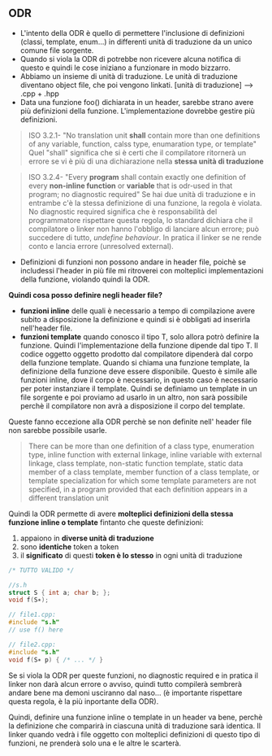 ## ODR ##

* L'intento della ODR è quello di permettere l'inclusione di definizioni (classi, template, enum...)  in differenti unità di traduzione da un unico comune file sorgente.
* Quando si viola la ODR di potrebbe non ricevere alcuna notifica di questo e quindi le cose iniziano a funzionare in modo bizzarro.
* Abbiamo un insieme di unità di traduzione. Le unità di traduzione diventano object file, che poi vengono linkati. [unità di traduzione] --> .cpp + .hpp
* Data una funzione foo() dichiarata in un header, sarebbe strano avere più definizioni della funzione. L'implementazione dovrebbe gestire più definizioni.

> ISO 3.2.1- "No translation unit **shall** contain more than one definitions of any variable, function, calss type, enumaration type, or template"
Quel "shall" significa che si è certi che il compilatore ritornerà un errore se vi è più di una dichiarazione nella **stessa unità di traduzione**

>ISO 3.2.4- "Every **program** shall contain exactly one definition of every **non-inline function** or **variable** that is odr-used in that program; no diagnostic required"
Se hai due unità di traduzione e in entrambe c'è la stessa definizione di una funzione, la regola è violata. No diagnostic required significa che è responsabilità del programmatore rispettare questa regola, lo standard dichiara che il compilatore o linker non hanno l'obbligo di lanciare alcun errore; può succedere di tutto, *undefine behaviour*. In pratica il linker se ne rende conto e lancia errore (unresolved external).
* Definizioni di funzioni non possono andare in header file, poichè se includessi l'header in più file mi ritroverei con molteplici implementazioni della funzione, violando quindi la ODR.

**Quindi cosa posso definire negli header file?**
* **funzioni inline** delle quali è necessario a tempo di compilazione avere subito a disposizione la definizione e quindi si è obbligati ad inserirla nell'header file.
* **funzioni template** quando conosco il tipo T, solo allora potrò definire la funzione. Quindi l'implementazione della funzione dipende dal tipo T. Il codice oggetto oggetto prodotto dal compilatore  dipenderà dal corpo della funzione template. Quando si chiama una funzione template, la definizione della funzione deve essere disponibile. Questo è simile alle funzioni inline, dove il corpo è necessario, in questo caso è necessario per poter instanziare il template. Quindi se definiamo un template in un file sorgente e poi proviamo ad usarlo in un altro, non sarà possibile perchè il compilatore non avrà a disposizione il corpo del template.

Queste fanno eccezione alla ODR perchè se non definite nell' header file non sarebbe possibile usarle.

> There can be more than one definition of a class type, enumeration type, inline function with
external linkage, inline variable with external linkage, class template, non-static
function template, static data member of a class template, member function of a class
template, or template specialization for which some template parameters are not specified,
in a program provided that each definition appears in a different translation unit

Quindi la ODR permette di avere **molteplici definizioni della stessa funzione inline o template** fintanto che queste definizioni:
1. appaiono in **diverse unità di traduzione**
2. sono **identiche** token a token
3. il **significato** di questi **token è lo stesso** in ogni unità di traduzione

``` c++
/* TUTTO VALIDO */

//s.h
struct S { int a; char b; };
void f(S∗);

// file1.cpp:
#include "s.h"
// use f() here

// file2.cpp:
#include "s.h"
void f(S∗ p) { /* ... */ }
``` 

Se si viola la ODR per queste funzioni, no diagnostic required e in pratica il linker non darà alcun errore o avviso, quindi tutto compilerà sembrerà andare bene ma demoni usciranno dal naso... (è importante rispettare questa regola, è la più inportante della ODR).

Quindi, definire una funzione inline o template in un header va bene, perchè la definizione che comparirà in ciascuna unità di traduzione sarà identica. Il linker quando vedrà i file oggetto con molteplici definizioni di questo tipo di funzioni, ne prenderà solo una e le altre le scarterà.
